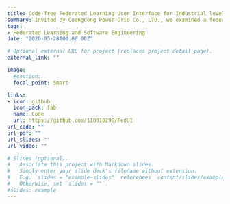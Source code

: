 ```yaml
---
title: Code-free Federated Learning User Interface for Industrial level object detection task
summary: Invited by Guangdong Power Grid Co., LTD., we examined a federal learning system for object detection tasks called FedVision, and built corresponding user interface to facilitate the use of the system by some staff in power grid companies who are not computer professional background. The GUI is divided into four main modules, which are dataset configuration module, model parameter configuration module, online visualization of training results module, and model evaluation and release module.
tags:
- Federated Learning and Software Engineering
date: "2020-05-28T00:00:00Z"

# Optional external URL for project (replaces project detail page).
external_link: ""

image:
  #caption: 
  focal_point: Smart

links:
- icon: github
  icon_pack: fab
  name: Code
  url: https://github.com/118010298/FedUI
url_code: ""
url_pdf: ""
url_slides: ""
url_video: ""

# Slides (optional).
#   Associate this project with Markdown slides.
#   Simply enter your slide deck's filename without extension.
#   E.g. `slides = "example-slides"` references `content/slides/example-slides.md`.
#   Otherwise, set `slides = ""`.
#slides: example
---
```

